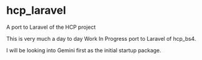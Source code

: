 # hcp_laravel
A port to Laravel of the HCP project

This is very much a day to day Work In Progress port to Laravel of hcp_bs4.

I will be looking into Gemini first as the initial startup package.

